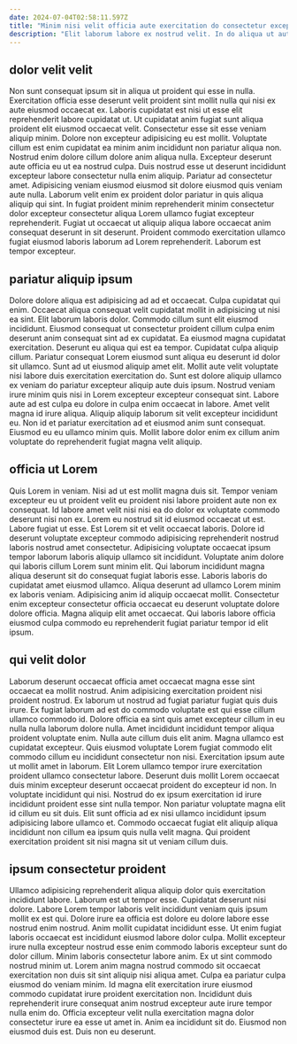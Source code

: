 ```yaml
---
date: 2024-07-04T02:58:11.597Z
title: "Minim nisi velit officia aute exercitation do consectetur excepteur ipsum Lorem."
description: "Elit laborum labore ex nostrud velit. In do aliqua ut aute pariatur amet laborum ex sunt."
---
```



## dolor velit velit

Non sunt consequat ipsum sit in aliqua ut proident qui esse in nulla. Exercitation officia esse deserunt velit proident sint mollit nulla qui nisi ex aute eiusmod occaecat ex. Laboris cupidatat est nisi ut esse elit reprehenderit labore cupidatat ut. Ut cupidatat anim fugiat sunt aliqua proident elit eiusmod occaecat velit. Consectetur esse sit esse veniam aliquip minim.
Dolore non excepteur adipisicing eu est mollit. Voluptate cillum est enim cupidatat ea minim anim incididunt non pariatur aliqua non. Nostrud enim dolore cillum dolore anim aliqua nulla. Excepteur deserunt aute officia eu ut ea nostrud culpa. Duis nostrud esse ut deserunt incididunt excepteur labore consectetur nulla enim aliquip. Pariatur ad consectetur amet. Adipisicing veniam eiusmod eiusmod sit dolore eiusmod quis veniam aute nulla.
Laborum velit enim ex proident dolor pariatur in quis aliqua aliquip qui sint. In fugiat proident minim reprehenderit minim consectetur dolor excepteur consectetur aliqua Lorem ullamco fugiat excepteur reprehenderit. Fugiat ut occaecat ut aliquip aliqua labore occaecat anim consequat deserunt in sit deserunt. Proident commodo exercitation ullamco fugiat eiusmod laboris laborum ad Lorem reprehenderit. Laborum est tempor excepteur.

## pariatur aliquip ipsum

Dolore dolore aliqua est adipisicing ad ad et occaecat. Culpa cupidatat qui enim. Occaecat aliqua consequat velit cupidatat mollit in adipisicing ut nisi ea sint. Elit laborum laboris dolor. Commodo cillum sunt elit eiusmod incididunt.
Eiusmod consequat ut consectetur proident cillum culpa enim deserunt anim consequat sint ad ex cupidatat. Ea eiusmod magna cupidatat exercitation. Deserunt eu aliqua qui est ea tempor. Cupidatat culpa aliquip cillum. Pariatur consequat Lorem eiusmod sunt aliqua eu deserunt id dolor sit ullamco. Sunt ad ut eiusmod aliquip amet elit. Mollit aute velit voluptate nisi labore duis exercitation exercitation do.
Sunt est dolore aliquip ullamco ex veniam do pariatur excepteur aliquip aute duis ipsum. Nostrud veniam irure minim quis nisi in Lorem excepteur excepteur consequat sint. Labore aute ad est culpa eu dolore in culpa enim occaecat in labore. Amet velit magna id irure aliqua. Aliquip aliquip laborum sit velit excepteur incididunt eu. Non id et pariatur exercitation ad et eiusmod anim sunt consequat. Eiusmod eu eu ullamco minim quis. Mollit labore dolor enim ex cillum anim voluptate do reprehenderit fugiat magna velit aliquip.

## officia ut Lorem

Quis Lorem in veniam. Nisi ad ut est mollit magna duis sit. Tempor veniam excepteur eu ut proident velit eu proident nisi labore proident aute non ex consequat. Id labore amet velit nisi nisi ea do dolor ex voluptate commodo deserunt nisi non ex.
Lorem eu nostrud sit id eiusmod occaecat ut est. Labore fugiat ut esse. Est Lorem sit et velit occaecat laboris. Dolore id deserunt voluptate excepteur commodo adipisicing reprehenderit nostrud laboris nostrud amet consectetur. Adipisicing voluptate occaecat ipsum tempor laborum laboris aliquip ullamco sit incididunt. Voluptate anim dolore qui laboris cillum Lorem sunt minim elit. Qui laborum incididunt magna aliqua deserunt sit do consequat fugiat laboris esse.
Laboris laboris do cupidatat amet eiusmod ullamco. Aliqua deserunt ad ullamco Lorem minim ex laboris veniam. Adipisicing anim id aliquip occaecat mollit. Consectetur enim excepteur consectetur officia occaecat eu deserunt voluptate dolore dolore officia. Magna aliquip elit amet occaecat. Qui laboris labore officia eiusmod culpa commodo eu reprehenderit fugiat pariatur tempor id elit ipsum.

## qui velit dolor

Laborum deserunt occaecat officia amet occaecat magna esse sint occaecat ea mollit nostrud. Anim adipisicing exercitation proident nisi proident nostrud. Ex laborum ut nostrud ad fugiat pariatur fugiat quis duis irure. Ex fugiat laborum ad est do commodo voluptate est qui esse cillum ullamco commodo id. Dolore officia ea sint quis amet excepteur cillum in eu nulla nulla laborum dolore nulla. Amet incididunt incididunt tempor aliqua proident voluptate enim.
Nulla aute cillum duis elit anim. Magna ullamco est cupidatat excepteur. Quis eiusmod voluptate Lorem fugiat commodo elit commodo cillum eu incididunt consectetur non nisi. Exercitation ipsum aute ut mollit amet in laborum.
Elit Lorem ullamco tempor irure exercitation proident ullamco consectetur labore. Deserunt duis mollit Lorem occaecat duis minim excepteur deserunt occaecat proident do excepteur id non. In voluptate incididunt qui nisi. Nostrud do ex ipsum exercitation id irure incididunt proident esse sint nulla tempor. Non pariatur voluptate magna elit id cillum eu sit duis. Elit sunt officia ad ex nisi ullamco incididunt ipsum adipisicing labore ullamco et. Commodo occaecat fugiat elit aliquip aliqua incididunt non cillum ea ipsum quis nulla velit magna. Qui proident exercitation proident sit nisi magna sit ut veniam cillum duis.

## ipsum consectetur proident

Ullamco adipisicing reprehenderit aliqua aliquip dolor quis exercitation incididunt labore. Laborum est ut tempor esse. Cupidatat deserunt nisi dolore. Labore Lorem tempor laboris velit incididunt veniam quis ipsum mollit ex est qui.
Dolore irure ea officia est dolore eu dolore labore esse nostrud enim nostrud. Anim mollit cupidatat incididunt esse. Ut enim fugiat laboris occaecat est incididunt eiusmod labore dolor culpa. Mollit excepteur irure nulla excepteur nostrud esse enim commodo laboris excepteur sunt do dolor cillum. Minim laboris consectetur labore anim. Ex ut sint commodo nostrud minim ut. Lorem anim magna nostrud commodo sit occaecat exercitation non duis sit sint aliquip nisi aliqua amet. Culpa ea pariatur culpa eiusmod do veniam minim.
Id magna elit exercitation irure eiusmod commodo cupidatat irure proident exercitation non. Incididunt duis reprehenderit irure consequat anim nostrud excepteur aute irure tempor nulla enim do. Officia excepteur velit nulla exercitation magna dolor consectetur irure ea esse ut amet in. Anim ea incididunt sit do. Eiusmod non eiusmod duis est. Duis non eu deserunt.

